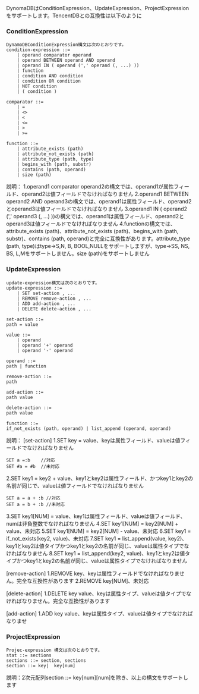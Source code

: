 

DynomaDBはConditionExpression、UpdateExpression、ProjectExpressionをサポートします。TencentDBとの互換性は以下のように
### ConditionExpression
```
DynamoDBConditionExpression構文は次のとおりです。
condition-expression ::=
    | operand comparator operand
    | operand BETWEEN operand AND operand
    | operand IN ( operand (',' operand (, ...) ))
    | function 
    | condition AND condition 
    | condition OR condition
    | NOT condition 
    | ( condition )

comparator ::=
    | = 
    | <>
    | <
    | <= 
    | >
    | >=

function ::=
    | attribute_exists (path) 
    | attribute_not_exists (path) 
    | attribute_type (path, type) 
    | begins_with (path, substr) 
    | contains (path, operand)
    | size (path)

```
説明：
1.operand1 comparator operand2の構文では、operand1が属性フィールド、operand2は値フィールドでなければなりません 
2.operand1 BETWEEN operand2 AND operand3の構文では、operand1は属性フィールド、operand2とoperand3は値フィールドでなければなりません 
3.operand1 IN ( operand2 (',' operand3 (, ...) ))の構文では、operand1は属性フィールド、operand2とoperand3は値フィールドでなければなりません
4.functionの構文では、attribute_exists (path)、attribute_not_exists (path)、begins_with (path, substr)、contains (path, operand)と完全に互換性があります。attribute_type (path, type)はtype->S,N, B, BOOL,NULLをサポートしますが、type->SS, NS, BS, L,Mをサポートしません。size (path)をサポートしません


### UpdateExpression
```
update-expression構文は次のとおりです。
update-expression ::=
    | SET set-action , ... 
    | REMOVE remove-action , ...  
    | ADD add-action , ... 
    | DELETE delete-action , ...

set-action ::=
path = value

value ::=
    | operand
    | operand '+' operand 
    | operand '-' operand

operand ::=
path | function

remove-action ::=
path

add-action ::=
path value

delete-action ::=
path value 

function ::=
if_not_exists (path, operand) | list_append (operand, operand)
```
説明：
[set-action]
1.SET key = value、keyは属性フィールド、valueは値フィールドでなければなりません 
```
SET a =:b    //対応
SET #a = #b  //未対応
```
2.SET key1 = key2 + value、key1とkey2は属性フィールド、かつkey1とkey2の名前が同じで、valueは値フィールドでなければなりません 
```
SET a = a + :b //対応
SET a = b + :b //未対応
```
3.SET key1[NUM] = value、key1は属性フィールド、valueは値フィールド、numは非負整数でなければなりません
4.SET key1[NUM] = key2[NUM] + value、未対応
5.SET key1[NUM] = key2[NUM] - value、未対応
6.SET key1 = if_not_exists(key2, value)、未対応
7.SET key1 = list_append(value, key2)、key1とkey2は値タイプかつkey1とkey2の名前が同じ、valueは属性タイプでなければなりません
8.SET key1 = list_append(key2, value)、key1とkey2は値タイプかつkey1とkey2の名前が同じ、valueは属性タイプでなければなりません

[remove-action]
1.REMOVE key、keyは属性フィールドでなければなりません。完全な互換性があります
2.REMOVE key[NUM]、未対応

[delete-action]
1.DELETE key value、keyは属性タイプ、valueは値タイプでなければなりません。完全な互換性があります

[add-action]
1.ADD key value、keyは属性タイプ、valueは値タイプでなければなりませ 

### ProjectExpression
```
Projec-expression 構文は次のとおりです。
stat ::= sections
sections ::= section, sections
section ::= key|  key[num]
```
説明：2次元配列section ::= key[num][num]を除き、以上の構文をサポートします

